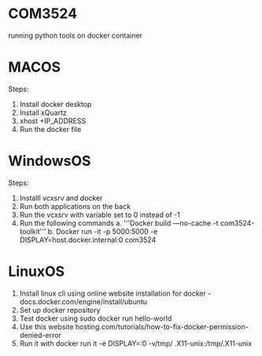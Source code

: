 # COM3524
running python tools on docker container

#  MACOS
Steps:
1. Install docker desktop 
2. Install xQuartz
3. xhost +IP_ADDRESS
4. Run the docker file 

# WindowsOS
Steps:
1. Installl vcxsrv and docker
2. Run both applications on the back
3. Run the vcxsrv with variable set to 0 instead of -1
4. Run the following commands
   a. '''Docker build —no-cache -t com3524-toolkit'''
   b. Docker run -it -p 5000:5000 -e DISPLAY=host.docker.internal:0 com3524

# LinuxOS
1. Install linux cli using online website installation for docker - docs.docker.com/engine/install/ubuntu
2. Set up docker repository
3. Test docker using sudo docker run hello-world
4. Use this website hosting.com/tutorials/how-to-fix-docker-permission-denied-error
5. Run it with docker run it -e DISPLAY=:0 -v/tmp/ .X11-unix:/tmp/.X11-unix 




